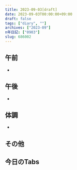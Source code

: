 ```yaml
---
title: 2023-09-03[draft]
date: 2023-09-03T00:00:00+09:00
draft: false
tags: ["diary", ""]
archives: ["2023-09"]
n年日記: ["0903"]
slug: 686002
---
```

## 午前
- 
## 午後
- 
## 体調
- 
## その他
## 今日のTabs